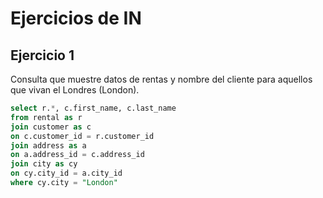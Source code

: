 # Ejercicios de IN
## Ejercicio 1
Consulta que muestre datos de rentas y nombre del cliente para aquellos que vivan el Londres (London).
```sql
select r.*, c.first_name, c.last_name
from rental as r
join customer as c
on c.customer_id = r.customer_id
join address as a
on a.address_id = c.address_id
join city as cy
on cy.city_id = a.city_id
where cy.city = "London"
```
